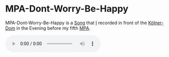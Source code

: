 # MPA-Dont-Worry-Be-Happy

MPA-Dont-Worry-Be-Happy is a [Song](90001004.md) that [I](0.md) recorded in front of the [Kölner-Dom](60100003.md) in the Evening before my fifth [MPA](1000001001.md).

<audio controls>
  <source src="400000016.mp3" type="audio/mpeg">
Your browser does not support the audio element.
</audio>
